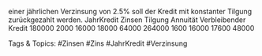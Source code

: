 einer jährlichen Verzinsung von 2.5% soll der Kredit mit konstanter Tilgung zurückgezahlt
werden.
JahrKredit Zinsen Tilgung Annuität Verbleibender Kredit
180000 2000 16000 18000 64000
264000 1600 16000 17600 48000

   Tags & Topics:
   #Zinsen
   #Zins
   #JahrKredit
   #Verzinsung
